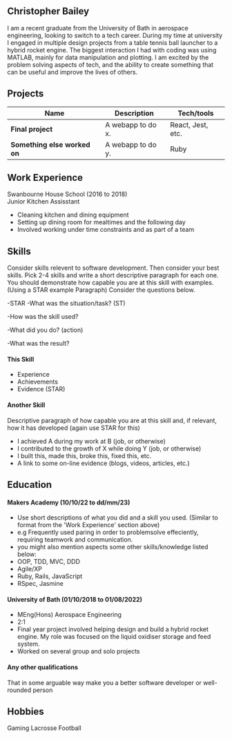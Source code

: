 ## Christopher Bailey

I am a recent graduate from the University of Bath in aerospace engineering, looking to switch to a tech career. During my time at university I engaged in multiple design projects from a table tennis ball launcher to a hybrid rocket engine. The biggest interaction I had with coding was using MATLAB, mainly for data manipulation and plotting. I am excited by the problem solving aspects of tech, and the ability to create something that can be useful and improve the lives of others.

## Projects

| Name                         | Description       | Tech/tools        |
| ---------------------------- | ----------------- | ----------------- |
| **Final project**            | A webapp to do x. | React, Jest, etc. |
| **Something else worked on** | A webapp to do y. | Ruby              |

## Work Experience

Swanbourne House School (2016 to 2018)  
Junior Kitchen Assisstant

- Cleaning kitchen and dining equipment
- Setting up dining room for mealtimes and the following day
- Involved working under time constraints and as part of a team

## Skills

Consider skills relevent to software development. Then consider your best skills. Pick 2-4 skills and write a short descriptive paragraph for each one. You should demonstrate how capable you are at this skill with examples.
(Using a STAR example Paragraph) Consider the questions below.

-STAR
-What was the situation/task? (ST)

-How was the skill used?

-What did you do? (action)

-What was the result?


#### This Skill

- Experience
- Achievements
- Evidence (STAR)

#### Another Skill

Descriptive paragraph of how capable you are at this skill and, if relevant, how it has developed (again use STAR for this)

- I achieved A during my work at B (job, or otherwise)
- I contributed to the growth of X while doing Y (job, or otherwise)
- I built this, made this, broke this, fixed this, etc.
- A link to some on-line evidence (blogs, videos, articles, etc.)

## Education

#### Makers Academy (10/10/22 to dd/mm/23)
- Use short descriptions of what you did and a skill you used. (Similar to format from the 'Work Experience' section above)
- e.g Frequently used paring in order to problemsolve effeciently, requiring teamwork and communication.
- you might also mention aspects some other skills/knowledge listed below: 
- OOP, TDD, MVC, DDD
- Agile/XP
- Ruby, Rails, JavaScript
- RSpec, Jasmine

#### University of Bath (01/10/2018 to 01/08/2022)

- MEng(Hons) Aerospace Engineering
- 2:1
- Final year project involved helping design and build a hybrid rocket engine. My role was focused on the liquid oxidiser storage and feed system.
- Worked on several group and solo projects

#### Any other qualifications

That in some arguable way make you a better software developer or well-rounded person

## Hobbies

Gaming
Lacrosse
Football
